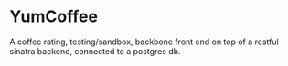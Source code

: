 YumCoffee
=========

A coffee rating, testing/sandbox, backbone front end on top of a restful sinatra backend, connected to a postgres db.
